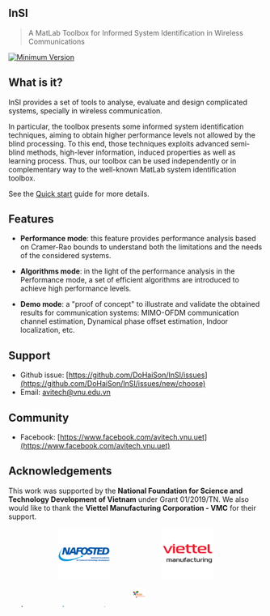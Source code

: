 ## InSI
> A MatLab Toolbox for Informed System Identification in Wireless Communications

[![Minimum Version](https://img.shields.io/badge/Requires-R2014a-blue.svg)][matlab]

## What is it?

InSI provides a set of tools to analyse, evaluate and design complicated systems, specially in wireless communication. 

In particular, the toolbox presents some informed system identification techniques, aiming to obtain higher performance levels not allowed by the blind processing. To this end, those techniques exploits advanced semi-blind methods, high-lever information, induced properties as well as learning process. Thus, our toolbox can be used independently or in complementary way to the well-known MatLab system identification toolbox.

See the [Quick start](https://avitech-vnu.github.io/InSI/#/quickstart) guide for more details.

## Features

- **Performance mode**: this feature provides performance analysis based on Cramer-Rao bounds to understand both the limitations and the needs of the considered systems. 

- **Algorithms mode**: in the light of the performance analysis in the Performance mode, a set of efficient algorithms are introduced to achieve high performance levels.

- **Demo mode**: a "proof of concept" to illustrate and validate the obtained results for communication systems: MIMO-OFDM communication channel estimation, Dynamical phase offset estimation, Indoor localization, etc.

## Support

- Github issue: [https://github.com/DoHaiSon/InSI/issues](https://github.com/DoHaiSon/InSI/issues/new/choose)
- Email: [avitech@vnu.edu.vn](mailto:avitech@vnu.edu.vn)

## Community

- Facebook: [https://www.facebook.com/avitech.vnu.uet](https://www.facebook.com/avitech.vnu.uet)

## Acknowledgements

This work was supported by the **National Foundation for Science and Technology Development of Vietnam** under Grant 01/2019/TN. We also would like to thank the **Viettel Manufacturing Corporation - VMC** for their support.

<p float="left" style="text-align-last: center">
  <a href="https://nafosted.gov.vn/" target="_blank"><img src="https://raw.githubusercontent.com/DoHaiSon/InSI/docs/assets/img/Nafosted.png" width=20%/></a>
  <img src="https://raw.githubusercontent.com/DoHaiSon/InSI/docs/assets/img/Viettel_VMC.png" width=20% style="margin-left:20%"/>
</p>

<div class='footer'><div style='display: flex'><div style='flex: 25%; padding: 25px'><a href='https://uet.vnu.edu.vn' target='_blank'><img src='https://raw.githubusercontent.com/DoHaiSon/InSI/docs/assets/img/VNU_UET.png' style='width:10%'></a></div><div style='flex: 25%; padding: 25px'><a href='https://www.univ-orleans.fr/en' target='_blank'><img src='https://raw.githubusercontent.com/DoHaiSon/InSI/docs/assets/img/Orleans.png' style='width:10%'></a></div><div style='flex: 25%; padding: 25px'><a href='https://avitech.uet.vnu.edu.vn/' target='_blank'><img src='https://raw.githubusercontent.com/DoHaiSon/InSI/docs/assets/img/avitech.png' style='width:10%'></a></div><div class='column'><a href='https://www.univ-orleans.fr/en/prisme' target='_blank'><img src='https://raw.githubusercontent.com/DoHaiSon/InSI/docs/assets/img/PRISME.png' style='width:10%'></a></div></div></div>

[matlab]: http://www.mathworks.com/products/matlab/
